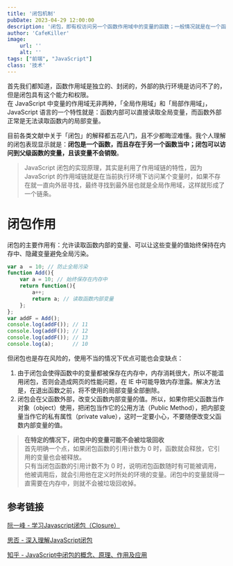 ```yaml
---
title: '闭包机制'
pubDate: 2023-04-29 12:00:00
description: '闭包，即有权访问另一个函数作用域中的变量的函数；一般情况就是在一个函数中包含另一个函数。'
author: 'CafeKiller'
image:
    url: ''
    alt: ''
tags: ["前端", "JavaScript"]
class: '技术'
---
```


首先我们都知道，函数作用域是独立的、封闭的，外部的执行环境是访问不了的，但是闭包具有这个能力和权限。  
在 JavaScript 中变量的作用域无非两种，「全局作用域」和「局部作用域」，JavaScript 语言的一个特性就是：函数内部可以直接读取全局变量，而函数外部正常是无法读取函数内的局部变量。

目前各类文献中关于「闭包」的解释都五花八门，且不少都晦涩难懂。我个人理解的闭包表现显示就是：**闭包是一个函数，而且存在于另一个函数当中；闭包可以访问到父级函数的变量，且该变量不会销毁**。

> JavaScript 闭包的实现原理，其实是利用了作用域链的特性，因为 JavaScript 的作用域链就是在当前执行环境下访问某个变量时，如果不存在就一直向外层寻找，最终寻找到最外层也就是全局作用域，这样就形成了一个链条。

# 闭包作用

闭包的主要作用有：允许读取函数内部的变量、可以让这些变量的值始终保持在内存中、隐藏变量避免全局污染。

```javascript
var a  = 10; // 防止全局污染
function Add(){
    var a = 10; // 始终保存在内存中
    return function(){
        a++;
        return a; // 读取函数内部变量
    };
};
var addF = Add();
console.log(addF()); // 11
console.log(addF()); // 12
console.log(addF()); // 13
console.log(a);      // 10
```

但闭包也是存在风险的，使用不当的情况下优点可能也会变缺点：

1. 由于闭包会使得函数中的变量都被保存在内存中，内存消耗很大，所以不能滥用闭包，否则会造成网页的性能问题，在 IE 中可能导致内存泄露。解决方法是，在退出函数之前，将不使用的局部变量全部删除。
2. 闭包会在父函数外部，改变父函数内部变量的值。所以，如果你把父函数当作对象<small-text>（object）</small-text>使用，把闭包当作它的公用方法<small-text>（Public Method）</small-text>，把内部变量当作它的私有属性<small-text>（private value）</small-text>，这时一定要小心，不要随便改变父函数内部变量的值。

> **在特定的情况下，闭包中的变量可能不会被垃圾回收**  
> 首先明确一个点，如果闭包函数的引用计数为 0 时，函数就会释放，它引用的变量也会被释放。  
> 只有当闭包函数的引用计数不为 0 时，说明闭包函数随时有可能被调用，他被调用后，就会引用他在定义时所处的环境的变量。闭包中的变量就得一直需要在内存中，则就不会被垃圾回收掉。

<!-- # 扩展

闭包机制广泛的应用在各类编程语言中，虽然他们在核心原理是基本相似的，但在具体的实现和使用方式上会有一定差异。

> 核心原理：一个函数能够捕获并保存其外部作用域中的变量，即使外部作用域已经结束，这些变量仍然可以被访问。
>
> 关键特性：
> - 词法作用域：闭包依赖于词法作用域，即函数在定义时所处的作用域，而不是调用时的作用域。
> - 环境保存：闭包会保存其外部作用域的引用，使得外部变量不会被垃圾回收。

**Python 闭包机制**

Python 的闭包是基于嵌套函数和作用域规则实现的。和 JavaScript 是基本类似的。

但 Python 闭包会保存外部函数的变量，但这些变量默认是只读的。如果需要修改外部变量，必须使用 `nonlocal` 或者 `global` 关键字显式声明。

```python
def make_averager():
    series = []
    
    def averager(new_value):
        series.append(new_value)
        total = sum(series)
        return total / len(series)

    return averager

avg = make_averager()
avg = avg(10) # 10
avg = avg(20) # 15
avg = avg(30) # 20
```

# 后记

这篇 Blog 其实一开始是不想写的，只是作为我个人的简单笔记使用的，因为就单一个 JavaScript 的闭包机制，其实也没啥好聊的，多数学习前端的同学也基本了解不需要我这个文笔糟糕的家伙再解释啥了，而且闭包机制已经相当成熟了，也没更新什么新玩法内容也不多。只是后来接触到了其他语言的闭包机制，了解的多了，才觉得可以适当写篇 Blog 记录一下。 
-->

## 参考链接

[阮一峰 - 学习Javascript闭包（Closure）](https://www.ruanyifeng.com/blog/2009/08/learning_javascript_closures.html)

[思否 - 深入理解JavaScript闭包](https://segmentfault.com/a/1190000023356598)

[知乎 - JavaScript中闭包的概念、原理、作用及应用](https://zhuanlan.zhihu.com/p/106287246)